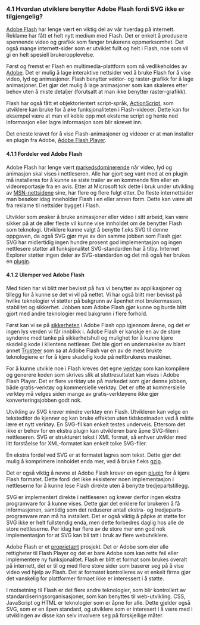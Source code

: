 ### 4.1 Hvordan utviklere benytter Adobe Flash fordi SVG ikke er tilgjengelig? ###

[Adobe Flash][1] har lenge vært en viktig del av vår hverdag på internett.
Reklame har fått et helt nytt medium med Flash. Det er enkelt å produsere
spennende video og grafikk som fanger brukerens oppmerksomhet. Det også
mange internett-sider som er utviklet fullt og helt i Flash, noe som vil gi
en helt spesiell brukeropplevelse.

Først og fremst er Flash en multimedia-plattform som nå vedlikeholdes av
[Adobe][1]. Det er mulig å lage interaktive nettsider ved å bruke Flash for
å vise video, lyd og animasjoner. Flash benytter vektor- og raster-grafikk
for å lage animasjoner.  Det gjør det mulig å lage animasjoner som kan
skaleres etter behov uten å miste detaljer (forutsatt at man ikke benytter
raster-grafikk).

Flash har også fått et objektorientert script-språk, [ActionScript][1], som utviklere kan
bruke for å øke funksjonaliteten i Flash-videoer. Dette kan for eksempel være at
man vil koble opp mot eksterne script og hente ned informasjon eller lagre
informasjon som blir skrevet inn.

Det eneste kravet for å vise Flash-animasjoner og videoer er at man installer en plugin
fra Adobe, [Adobe Flash Player][1].

#### 4.1.1 Fordeler ved Adobe Flash ####

Adobe Flash har lenge vært [markedsdominerende][2] når video, lyd og
animasjon skal vises i nettleseren. Alle har gjort seg vant med at en plugin
må installeres for å kunne se siste trailer av en kommende film eller en
videoreportasje fra en avis. Etter at Microsoft tok dette i bruk under
utvikling av [MSN-nettsidene][1] sine, har flere og flere fulgt etter. De
fleste internettsider man besøker idag inneholder Flash i en eller annen
form. Dette kan være alt fra reklame til nettsider bygget i Flash.

Utvikler som ønsker å bruke animasjoner eller video i sitt arbeid, kan være
sikker på at de aller fleste vil kunne vise innholdet om de benytter Flash
som teknologi. Utviklere kunne valgt å benytte f.eks SVG til denne oppgaven,
da også SVG gjør mye av den samme jobben som Flash gjør. SVG har midlertidig
ingen hundre prosent god implementasjon og ingen nettlesere støtter all
funksjonalitet SVG-standarden har å tilby. Internet Explorer støtter ingen
deler av SVG-standarden og det må også her brukes en [plugin][3].

#### 4.1.2 Ulemper ved Adobe Flash ####

Med tiden har vi blitt mer bevisst på hva vi benytter av applikasjoner og
tillegg for å kunne se det vi vil på nettet. Vi har også blitt mer bevisst
på hvilke teknologier vi støtter på bakgrunn av åpenhet mot brukermassen,
stabilitet og sikkerhet. Jobben som Adobe Flash gjør kunne og burde blitt
gjort med andre teknologier med bakgrunn i flere forhold.

Først kan vi se på [sikkerheten][4] i Adobe Flash opp igjennom årene, og det
er ingen lys verden vi får innblikk i. Adobe Flash er kanskje en av de store
synderne med tanke på sikkerhetshull og mulighet for å kunne kjøre skadelig
kode i klientens nettleser. Det ble gjort en undersøkelse av blant annet
[Trusteer][5] som sa at Adobe Flash var en av de mest brukte teknologiene er
for å kjøre skadelig kode på nettbrukeres maskiner.

For å kunne utvikle noe i Flash kreves det egne [verktøy][6] som kan kompilere og generere
koden som skrives slik at sluttresultatet kan vises i Adobe Flash
Player. Det er flere verktøy ute på markedet som gjør denne jobben, både gratis-verktøy
og kommersielle verktøy. Det er ofte at kommersielle verktøy må velges siden mange 
av gratis-verktøyene ikke gjør konverteringsjobben godt nok.

Utvikling av SVG krever mindre verktøy enn Flash. Utvikleren kan velge en teksteditor
de kjenner og kan bruke effekten uten tidskostnaden ved å måtte lære et nytt verktøy.
En SVG-fil kan enkelt testes underveis. Ettersom det ikke er behov for en ekstra plugin kan
utvikleren bare åpne SVG-filen i nettleseren. SVG er strukturert tekst i XML format, så
enhver utvikler med litt forståelse for XML-formatet kan enkelt tolke SVG-filer.

En ekstra fordel ved SVG er at formatet lagres som tekst. Dette gjør det mulig å
komprimere innholdet enda mer, ved å bruke f.eks [gzip][7]. 

Det er også viktig å nevne at Adobe Flash krever en egen [plugin][8] for å kjøre Flash
formatet. Dette fordi det ikke eksisterer noen implementasjon i nettleserne for å
kunne lese Flash direkte uten å benytte tredjepartstillegg.

SVG er implementert direkte i nettleseren og krever derfor ingen ekstra programvare
for å kunne vises. Dette gjør det enklere for brukeren å få informasjonen, samtidig
som det reduserer antall ekstra- og tredjeparts-programvare man må ha installert. Det
er også viktig å påpke at støtte for SVG ikke er helt fullstendig enda, men
dette forbedres daglig hos alle de store nettleserne. Per idag har flere av
de store mer enn god nok implementasjon for at SVG kan bli tatt i bruk av flere
webutviklere.

Adobe Flash er et [proprietært][9] prosjekt. Det er Adobe som eier alle
rettigheter til Flash Player og det er bare Adobe som kan rette feil eller
implementere ny funksjonalitet. Flash er blitt et format som brukes overalt
på internett, det er til og med flere store sider som baserer seg på å vise
video ved hjelp av Flash. Det at formatet kontrolleres av et enkelt firma
gjør det vanskelig for plattformer firmaet ikke er interessert i å støtte.

I motsetning til Flash er det flere andre teknologier, som blir kontrollert
av standardiseringsorganisasjoner, som kan benyttes til web-utvikling. CSS,
JavaScript og HTML er teknologier som er åpne for alle. Dette gjelder også
SVG, som er en åpen standard, og utviklere som er interesert i å være med i
utviklingen av disse kan selv involvere seg på forskjellige måter.

[1]: http://en.wikipedia.org/wiki/Adobe_Flash "Adobe Flash, Wikipedia, lest 2010-05-27"
[2]: http://www.adobe.com/products/player_census/flashplayer/version_penetration.html "Adobe Flash plugin usage worldwide, Adobe, lest 2010-05-27"
[3]: http://www.planetsvg.com/content/svg-solutions-internet-explorer "SVG solutions for Internet Explorer, PlanetSVG, 2009-02-15"
[4]: http://www.adobe.com/support/security/#flashplayer "Adobe Security bulletins and advisories, Adobe, lest 2010-05-27"
[5]: http://www.trusteer.com/files/Flash_Security_Hole_Advisory.pdf "Adobe Flash Security Hole Advisory, Trusteer, 2009-08-13"
[6]: http://en.wikipedia.org/wiki/SWF "SWF, Wikipedia, lest 2010-05-27"
[7]: http://www.w3.org/TR/SVG11/minimize.html "Minimize SVG File Size, W3C, 2003-01-14"
[8]: http://en.wikipedia.org/wiki/Adobe_Flash_Player "Adobe Flash Player, Adobe, lest 2010-05-27"
[9]: http://www.apple.com/hotnews/thoughts-on-flash "Thoughts on Flash, Apple, lest 2010-05-27"

